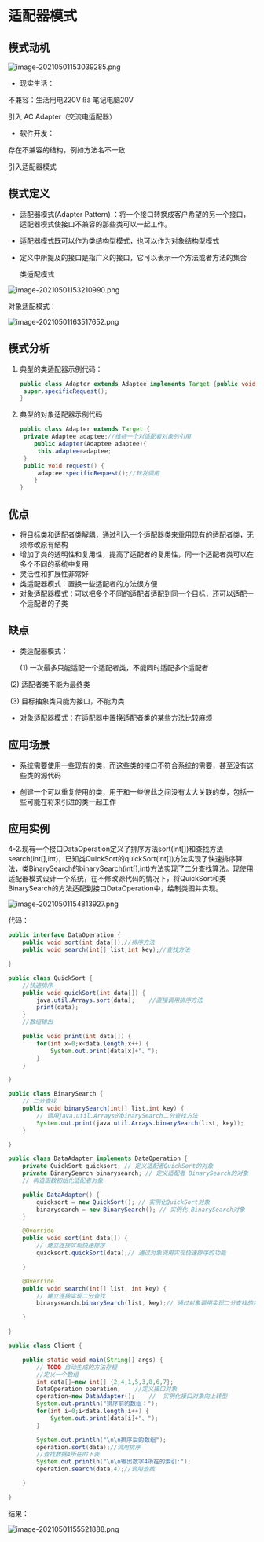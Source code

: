 # 适配器模式


<!--more-->

## 模式动机

![image-20210501153039285.png](./images/image-20210501153039285.png)

- 现实生活：

不兼容：生活用电220V ßà 笔记电脑20V

引入 AC Adapter（交流电适配器）

- 软件开发：

存在不兼容的结构，例如方法名不一致

引入适配器模式

## 模式定义

- 适配器模式(Adapter Pattern) ：将一个接口转换成客户希望的另一个接口，适配器模式使接口不兼容的那些类可以一起工作。

- 适配器模式既可以作为类结构型模式，也可以作为对象结构型模式

- 定义中所提及的接口是指广义的接口，它可以表示一个方法或者方法的集合

  类适配模式

![image-20210501153210990.png](./images/image-20210501153210990.png)

对象适配模式：

![image-20210501163517652.png](./images/image-20210501163517652.png)

## 模式分析

1. 典型的类适配器示例代码：

   ```java
   public class Adapter extends Adaptee implements Target {public void request() {
   	super.specificRequest();
   }
   ```

2. 典型的对象适配器示例代码

   ```java
   public class Adapter extends Target {
   	private Adaptee adaptee;//维持一个对适配者对象的引用
       public Adapter(Adaptee adaptee){
   		this.adaptee=adaptee;
   	}
   	public void request() {
   		adaptee.specificRequest();//转发调用
       }
   }
   ```

## 优点

- 将目标类和适配者类解耦，通过引入一个适配器类来重用现有的适配者类，无须修改原有结构
- 增加了类的透明性和复用性，提高了适配者的复用性，同一个适配者类可以在多个不同的系统中复用
- 灵活性和扩展性非常好
- 类适配器模式：置换一些适配者的方法很方便
- 对象适配器模式：可以把多个不同的适配者适配到同一个目标，还可以适配一个适配者的子类

## 缺点

- 类适配器模式：

   (1) 一次最多只能适配一个适配者类，不能同时适配多个适配者

​		(2) 适配者类不能为最终类

​		(3) 目标抽象类只能为接口，不能为类

- 对象适配器模式：在适配器中置换适配者类的某些方法比较麻烦

## 应用场景

- 系统需要使用一些现有的类，而这些类的接口不符合系统的需要，甚至没有这些类的源代码

- 创建一个可以重复使用的类，用于和一些彼此之间没有太大关联的类，包括一些可能在将来引进的类一起工作



## 应用实例

4-2.现有一个接口DataOperation定义了排序方法sort(int[])和查找方法search(int[],int)，已知类QuickSort的quickSort(int[])方法实现了快速排序算法，类BinarySearch的binarySearch(int[],int)方法实现了二分查找算法。现使用适配器模式设计一个系统，在不修改源代码的情况下，将QuickSort和类BinarySearch的方法适配到接口DataOperation中，绘制类图并实现。

![image-20210501154813927.png](./images/image-20210501154813927.png)

代码：

```java
public interface DataOperation {
    public void sort(int data[]);//排序方法
    public void search(int[] list,int key);//查找方法

}
```

```java
public class QuickSort {
    //快速排序
    public void quickSort(int data[]) {
        java.util.Arrays.sort(data);	//直接调用排序方法
        print(data);
    }
    //数组输出

    public void print(int data[]) {
        for(int x=0;x<data.length;x++) {
            System.out.print(data[x]+"、");
        }
    }

}
```

```java
public class BinarySearch {
    // 二分查找
    public void binarySearch(int[] list,int key) {
        // 调用java.util.Arrays的binarySearch二分查找方法
        System.out.print(java.util.Arrays.binarySearch(list, key));
    }

}

```

```java
public class DataAdapter implements DataOperation {
    private QuickSort quicksort; // 定义适配者QuickSort的对象
    private BinarySearch binarysearch; // 定义适配者 BinarySearch的对象
    // 构造函数初始化适配者对象

    public DataAdapter() {
        quicksort = new QuickSort(); // 实例化QuickSort对象
        binarysearch = new BinarySearch(); // 实例化 BinarySearch对象
    }

    @Override
    public void sort(int data[]) {
        // 建立连接实现快速排序
        quicksort.quickSort(data);// 通过对象调用实现快速排序的功能

    }

    @Override
    public void search(int[] list, int key) {
        // 建立连接实现二分查找
        binarysearch.binarySearch(list, key);// 通过对象调用实现二分查找的功能

    }

}
```

```java
public class Client {

    public static void main(String[] args) {
        // TODO 自动生成的方法存根
        //定义一个数组
        int data[]=new int[] {2,4,1,5,3,8,6,7};
        DataOperation operation;	//定义接口对象
        operation=new DataAdapter();	//	实例化接口对象向上转型
        System.out.println("排序前的数组：");
        for(int i=0;i<data.length;i++) {
            System.out.print(data[i]+"、");
        }

        System.out.println("\n\n排序后的数组");
        operation.sort(data);//调用排序
        //查找数据4所在的下表
        System.out.println("\n\n输出数字4所在的索引:");
        operation.search(data,4);//调用查找

    }

}
```

结果：

![image-20210501155521888.png](./images/image-20210501155521888.png)
